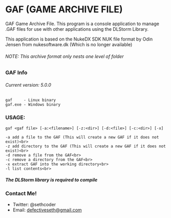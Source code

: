 # GAF (GAME ARCHIVE FILE)

GAF Game Archive File. This program is a console application to manage .GAF files for use with other applications using the DLStorm Library.

This application is based on the NukeDX SDK NUK file format by Odin Jensen from nukesoftware.dk (Which is no longer available) 

###### NOTE: This archive format only nests one level of folder

### GAF Info

###### Current version: 5.0.0

``` 
gaf     - Linux binary
gaf.exe - Windows binary
```

### USAGE:

```
gaf <gaf file> [-a:<filename>] [-z:<dir>] [-d:<file>] [-c:<dir>] [-x]

-a add a file to the GAF (This will create a new GAF if it does not exist)<br>
-z add directory to the GAF (This will create a new GAF if it does not exist)<br>
-d remove a file from the GAF<br>
-c remove a directory from the GAF<br>
-x extract GAF into the working directory<br>
-l list contents<br>
```

##### The DLStorm library is required to compile

### Contact Me!

- Twitter: @sethcoder
- Email: defectiveseth@gmail.com

